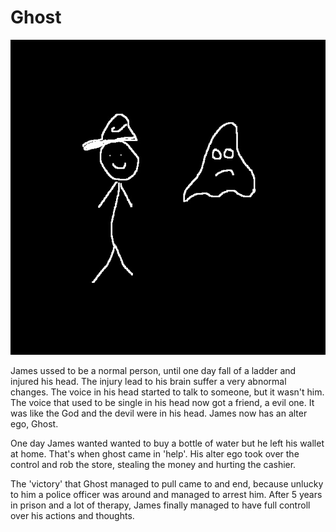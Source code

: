 # Ghost

![Ghost](./images/ghost-movie.jpg)

James ussed to be a normal person, until one day fall of a ladder and injured his head. The injury lead to his brain suffer a very abnormal
changes. The voice in his head started to talk to someone, but it wasn't him. The voice that used to be single in his head now got a friend,
a evil one. It was like the God and the devil were in his head. James now has an alter ego, Ghost.

One day James wanted wanted to buy a bottle of water but he left his wallet at home. That's when ghost came in 'help'. His alter ego took
over the control and rob the store, stealing the money and hurting the cashier.

The 'victory' that Ghost managed to pull came to and end, because unlucky to him a police officer was around and managed to arrest him.
After 5 years in prison and a lot of therapy, James finally managed to have full controll over his actions and thoughts.
